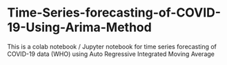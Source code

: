# Time-Series-forecasting-of-COVID-19-Using-Arima-Method
This is a colab notebook / Jupyter notebook for time series forecasting of COVID-19 data (WHO) using Auto Regressive Integrated Moving Average
